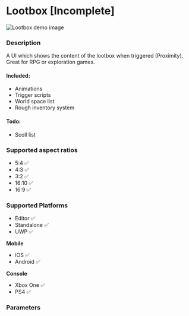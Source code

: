# Lootbox [Incomplete]
![Lootbox demo image](https://github.com/LewisJohnson/unity-ui-examples/blob/master/Assets/WorldSpace/Lootbox/readme-image.JPG)

### Description
A UI which shows the content of the lootbox when triggered (Proximity). Great for RPG or exploration games.

#### Included:
* Animations
* Trigger scripts
* World space list
* Rough inventory system

#### Todo:
* Scoll list

### Supported aspect ratios
* 5:4 ✅
* 4:3 ✅
* 3:2 ✅
* 16:10 ✅
* 16:9 ✅

### Supported Platforms
* Editor ✅
* Standalone ✅
* UWP ✅

**Mobile**
* iOS ✅
* Android ✅

**Console**
* Xbox One ✅
* PS4 ✅

### Parameters
